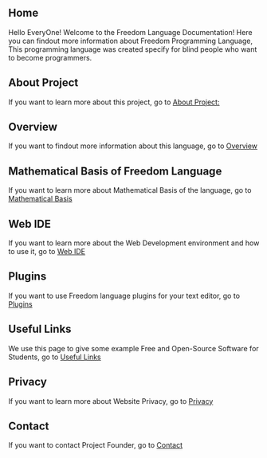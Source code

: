 

## Home
Hello EveryOne! Welcome to the Freedom Language Documentation!
Here you can findout more information about Freedom Programming Language, This 
programming language was created specify for blind people who want to become
programmers.
## About Project
If you want to learn more about this project,  go to [About Project:](About.md)

## Overview
If you want to findout more information about this language, go to 
[Overview](Overview.md)
## Mathematical Basis of Freedom Language
If you want to learn more about Mathematical Basis of
the language, go to [Mathematical Basis](math.md)
## Web IDE
If you want to learn more about the Web Development environment and how to use 
it, go to [Web IDE](IDE.md)
## Plugins
If you want to use Freedom language plugins for your text editor, go
to
[Plugins](Plugins.md)
## Useful Links
We use this page to give some example Free and Open-Source Software for 
Students, go to
[Useful Links](useful_links.md)
## Privacy
If you want to learn more about Website Privacy,
go to [Privacy](Privacy.md)
## Contact
If you want to contact Project Founder, go to
[Contact](Contact.md)



